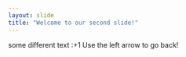 ```yaml
---
layout: slide
title: "Welcome to our second slide!"
---
```

some different text :+1
Use the left arrow to go back!
